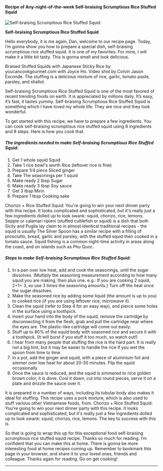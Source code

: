             

#### Recipe of Any-night-of-the-week Self-braising Scrumptious Rice Stuffed Squid

![Self-braising Scrumptious Rice Stuffed Squid](https://img-global.cpcdn.com/recipes/5089583292219392/751x532cq70/self-braising-scrumptious-rice-stuffed-squid-recipe-main-photo.jpg)

**Self-braising Scrumptious Rice Stuffed Squid**

Hello everybody, it is me again, Dan, welcome to our recipe page. Today, I’m gonna show you how to prepare a special dish, self-braising scrumptious rice stuffed squid. It is one of my favorites. For mine, I will make it a little bit tasty. This is gonna smell and look delicious.

Braised Stuffed Squids with Japanese Sticky Rice by youcancookgourmet.com with Joyce Ho. Video shot by Colvin Jason Exconde. The stuffing is a delicious mixture of rice, garlic, tomato paste, parsley, and shallot.

Self-braising Scrumptious Rice Stuffed Squid is one of the most favored of recent trending foods on earth. It is appreciated by millions daily. It’s easy, it’s fast, it tastes yummy. Self-braising Scrumptious Rice Stuffed Squid is something which I have loved my whole life. They are nice and they look wonderful.

To get started with this recipe, we have to prepare a few ingredients. You can cook self-braising scrumptious rice stuffed squid using 8 ingredients and 8 steps. Here is how you cook that.

##### The ingredients needed to make Self-braising Scrumptious Rice Stuffed Squid:

1.  Get 1 whole squid Squid
2.  Take 1 rice bowl's worth Rice (leftover rice is fine)
3.  Prepare 1/4 piece Sliced ginger
4.  Take The seasonings per 1 squid
5.  Make ready 2 tbsp Sugar
6.  Make ready 3 tbsp Soy sauce
7.  Get 3 tbsp Mirin
8.  Prepare 1 tbsp Cooking sake

Chorizo + Rice Stuffed Squid: You're going to win your next dinner party with this recipe. It looks complicated and sophisticated, but it's really just a few ingredients dolled up to look swank: squid, chorizo, rice, lemons. Seppie or calamari ripieni (stuffed cuttlefish or squid) is a dish that both Sicily and Puglia lay claim to in almost identical traditional recipes - the squid is usually The Silver Spoon has a similar recipe with a filling of prosciutto, bread, garlic and parsley, with the stuffed squid then cooked in a tomato sauce. Squid fishing is a common night-time activity in areas along the coast, and on islands such as Phu Quoc.

##### Steps to make Self-braising Scrumptious Rice Stuffed Squid:

1.  In a pan over low heat, add and cook the seasonings, until the sugar dissolves. (Multiply the seasoning measurement according to how many squid you are making, then plus one. e.g.: If you are cooking 2 squid, 2+1= 3, so use 3 times the seasoning amounts.) Turn off the heat once the sugar dissolves.
2.  Make the seasoned rice by adding some liquid (the amount is up to you) to cooked rice (if you are using leftover rice, microwave it).
3.  Clean the squid (refer to Step 4 for an easy way), and pierce some holes in the surface using a toothpick.
4.  Insert your hand into the body of the squid, remove the cartridge by disconnecting it from the flesh, grab and pull the cartridge near where the eyes are. The plastic-like cartridge will come out easily.
5.  Stuff up to 80% of the squid body with seasoned rice and secure it with a toothpick. (It will burst if you stuff it too much, so watch out!)
6.  I hear from many people that stuffing the rice is the hard part. It is really not a big hint, but it may be easier to handle the rice if you wet the spoon from time to time.
7.  In a pot, add the ginger and squid, with a piece of aluminium foil and simmer over low heat for about 20-30 minutes. Flip the squid occasionally.
8.  Once the sauce is reduced, and the squid is simmered to nice golden brown color, it is done. Cool it down, cut into round pieces, serve it on a plate and drizzle the sauce over it.

It is prepared in a number of ways, including Its tubular body also makes it ideal for stuffing. This recipe uses a pork mixture, which is also used to stuff various other Vietnamese foods, from. Chorizo + Rice Stuffed Squid: You're going to win your next dinner party with this recipe. It looks complicated and sophisticated, but it's really just a few ingredients dolled up to look swank: squid, chorizo, rice, lemons. The key to success with this is.

So that is going to wrap this up for this exceptional food self-braising scrumptious rice stuffed squid recipe. Thanks so much for reading. I’m confident that you can make this at home. There is gonna be more interesting food at home recipes coming up. Remember to bookmark this page in your browser, and share it to your loved ones, friends and colleague. Thanks again for reading. Go on get cooking!

* * *